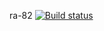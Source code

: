 ra-82
[![Build status](https://ci.appveyor.com/api/projects/status/n6c4ia4i8g5ughcd?svg=true)](https://ci.appveyor.com/project/IsmagilovRF/ajs82-jjyng)


